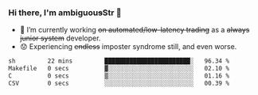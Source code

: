 ### Hi there, I'm ambiguou~~s~~Str 👋

<!--
**ambiguoustexture/ambiguoustexture** is a ✨ _special_ ✨ repository because its `README.md` (this file) appears on your GitHub profile.

Here are some ideas to get you started:
-->
- 🔭 I’m currently working ~~on automated/low-latency trading~~ as a ~~always junior system~~ developer.
- :worried: Experiencing ~~endless~~ imposter syndrome still, and even worse.

<!--START_SECTION:waka-->

```txt
sh         22 mins         ████████████████████████░   96.34 %
Makefile   0 secs          ▓░░░░░░░░░░░░░░░░░░░░░░░░   02.10 %
C          0 secs          ▒░░░░░░░░░░░░░░░░░░░░░░░░   01.16 %
CSV        0 secs          ░░░░░░░░░░░░░░░░░░░░░░░░░   00.39 %
```

<!--END_SECTION:waka-->
